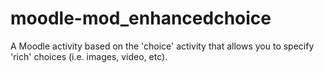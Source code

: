 moodle-mod_enhancedchoice
=========================

A Moodle activity based on the 'choice' activity that allows you to specify 'rich' choices (i.e. images, video, etc).  